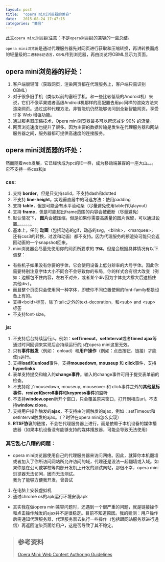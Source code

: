 ```yaml
---
layout: post
title:  "opera mini浏览器的兼容"
date:   2015-08-24 17:47:15
categories: "兼容"
---
```

此文`opera mini浏览器`(注意：不是`opera浏览器`)的兼容的一些总结。

`opera mini浏览器`是通过代理服务器先对网页进行获取和压缩转换，再讲转换而成的轻量级的`二进制标记语言，OBML`传到浏览器，再由浏览将OBML显示为页面。

## opera mini浏览器的好处：

1. 客户端很轻薄（获取网页，渲染网页都在代理服务上，客户端只需识别OBML）
2. 对于很多旧手机（类似以前的塞班手机，和一些比较低级的Android机）来说，它们不像苹果或者高级Android机那样的高配置去用pc同样的渲染方法来渲染网页。通过这种代理方法，非智能机仍然能够访问到全新智能网页，享受许多 Web 增强功能。
3. 通过服务器压缩技术，Opera mini浏览器最多可以帮您减少 90% 的流量。
4. 网页浏览速度也提升了很多。因为主要的数据传输是发生在代理服务器和网站服务器之间，服务器都可提供高速度的连接服务。

## opera mini浏览器的坏处：
然而随着web发展，它已经快成为pc的IE一样，成为移动端兼容的一座大山。。。它不支持一些css和js

### css:

1. 支持 **border**，但是只支持solid，不支持dash和dotted
2. 不支持 **line-height**，实现垂直居中的可选方法：使用padding
3. 支持 **table**，但是可能会有水平滚动条（尽量避免使用table作为layout）
4. 支持 **frame**，但是可能超出frame范围的内容会被截断（尽量避免）
5. 默认情况下， **图片**会被压缩。但是如果你需要高质量的图片保留，可以通过设置。。。。。。。
6. 基本上，任何 **动画**（包括动态的gif，动态的svg，\<blink\>，\<marquee\>， 还有css3的转换，过渡和动画）都不支持。因为代理服务的预渲染可能只会返回动画的一个snapshot回来。
7. mini浏览器会尽量先使用你的网页所要求的  **`字体`**。但是会根据具体情况有以下调整：
+ 有些机子如果没有你要的字体，它会使用设备上低分辨率的大号字体。因此你需要特别注意字体大小不同会不会导致你的布局，你的样式会有很大改变（例如：边框包不住内容，左右不对齐，或者某个div因为字体变大撑大后遮挡住其他div）。
+ 而且整个页面只会使用同一种字体，即使你不同位置使用的font-family都是设备上有的。<br/>
+ 支持\<bold\>标签，除了italic之外的text-decoration，和\<sub\> and \<sup\> 标签
+ 不支持font-size。

### js:

1. 不支持后台持续运行js，例如：**setTimeout**，**setInterval**或者**timed ajax**等通过时间回调来实现后台持续运行的js在opera mini这里无效。<br/>
2. 只有**事件触发**（例如： onload）和**用户操作**（例如：点击按钮、链接）才能使js运行。
3. 支持**load**和**unload**事件，支持**mousedown**, **mouseup** 和 **click**事件，支持**hyperlinks**
4. 表单支持提交和输入的**change事件**。输入的change事件可用于提交表单前的检查。
5. 不支持除了mousedown, mouseup, mouseover 和 click事件之外的**其他鼠标事件**，**resize和scroll事件**和**keypress事件**的监听
6. 不支持**window.open**新开个窗口，只会覆盖原来窗口，打开到相应url。不支持**window.close**。
7. 支持用户操作触发的**ajax**，不支持由时间触发的ajax，例如：setTimeout和setInterval触发的ajax。（？时钟在opera mini怎么实现）
8. **RTSF协议**的链接，不会在代理服务器上进行，而是依赖于本机设备的媒体播放器（如果本机设备没有能够支持的媒体播放器，可能会导致无法使用）

### 其它乱七八糟的问题：
+ opera mini浏览器使用自己的代理服务器来访问网络。因此，就算你本机翻墙或者加入了你所访问网站所允许访问的域，代理还是没法一起翻墙或入域。如果你是在公司或学校等内部开发机上开发的测试网站，那很不幸，opera mini浏览器无法访问，因而无法测试。  
我为了能够方便我开发，曾尝试
1. 在电脑上安装虚拟机
2. 通过chrome os的apk运行环境安装apk  
+ 其实我在做opera mini兼容问题时，还遇到一个很严重的问题，就是链接操作和点击操作触发的ajax并不是很稳定。目前不知道原因。我的猜测：用户操作后需通知代理服务器，代理服务器去执行一些操作（包括跟网站服务器进行通信）再返回渲染页面给用户，这是否导致了其不稳定。


>## 参考资料
>
>[Opera Mini: Web Content Authoring Guidelines](https://dev.opera.com/articles/opera-mini-content-authoring-guidelines/)


